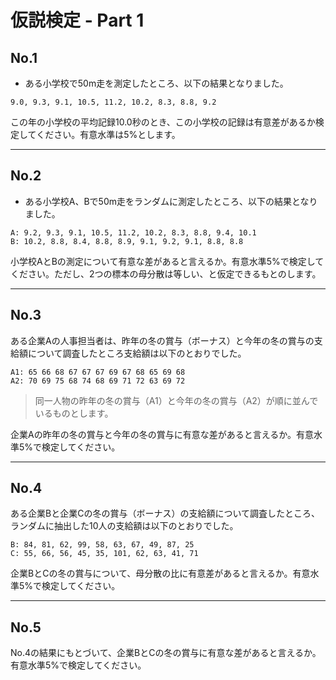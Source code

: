# 仮説検定 - Part 1

## No.1

* ある小学校で50m走を測定したところ、以下の結果となりました。

```
9.0, 9.3, 9.1, 10.5, 11.2, 10.2, 8.3, 8.8, 9.2
```

この年の小学校の平均記録10.0秒のとき、この小学校の記録は有意差があるか検定してください。有意水準は5%とします。

<!-- 

```
> x <- c(9.0, 9.3, 9.1, 10.5, 11.2, 10.2, 8.3, 8.8, 9.2)
> t.test(x, mu = 10.0)

	One Sample t-test

data:  x
t = -1.5851, df = 8, p-value = 0.1516
alternative hypothesis: true mean is not equal to 10
95 percent confidence interval:
  8.799891 10.222331
sample estimates:
mean of x 
 9.511111 
```
-->

---


## No.2

* ある小学校A、Bで50m走をランダムに測定したところ、以下の結果となりました。

```
A: 9.2, 9.3, 9.1, 10.5, 11.2, 10.2, 8.3, 8.8, 9.4, 10.1
B: 10.2, 8.8, 8.4, 8.8, 8.9, 9.1, 9.2, 9.1, 8.8, 8.8
```

小学校AとBの測定について有意な差があると言えるか。有意水準5%で検定してください。ただし、2つの標本の母分散は等しい、と仮定できるもとのします。


---

## No.3

ある企業Aの人事担当者は、昨年の冬の賞与（ボーナス）と今年の冬の賞与の支給額について調査したところ支給額は以下のとおりでした。

```
A1: 65 66 68 67 67 67 69 67 68 65 69 68
A2: 70 69 75 68 74 68 69 71 72 63 69 72
```


> 同一人物の昨年の冬の賞与（A1）と今年の冬の賞与（A2）が順に並んでいるものとします。

企業Aの昨年の冬の賞与と今年の冬の賞与に有意な差があると言えるか。有意水準5%で検定してください。

---

## No.4

ある企業Bと企業Cの冬の賞与（ボーナス）の支給額について調査したところ、ランダムに抽出した10人の支給額は以下のとおりでした。

```
B: 84, 81, 62, 99, 58, 63, 67, 49, 87, 25
C: 55, 66, 56, 45, 35, 101, 62, 63, 41, 71
```

企業BとCの冬の賞与について、母分散の比に有意差があると言えるか。有意水準5%で検定してください。

---

## No.5

No.4の結果にもとづいて、企業BとCの冬の賞与に有意な差があると言えるか。有意水準5%で検定してください。

